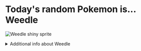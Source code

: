 # Today's random Pokemon is... Weedle

![Weedle shiny sprite](https://raw.githubusercontent.com/PokeAPI/sprites/master/sprites/pokemon/shiny/13.png)

<details>
<summary>Additional info about Weedle</summary>

| srpite type | image |
|------|------|
| back_default | ![Weedle back_default sprite](https://raw.githubusercontent.com/PokeAPI/sprites/master/sprites/pokemon/back/13.png) |
| back_shiny | ![Weedle back_shiny sprite](https://raw.githubusercontent.com/PokeAPI/sprites/master/sprites/pokemon/back/shiny/13.png) |
| front_default | ![Weedle front_default sprite](https://raw.githubusercontent.com/PokeAPI/sprites/master/sprites/pokemon/13.png) | </details>